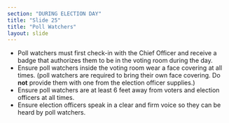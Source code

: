 ```yaml
---
section: "DURING ELECTION DAY"
title: "Slide 25"
title: "Poll Watchers"
layout: slide
---
```


- Poll watchers must first check-in with the Chief Officer and receive a badge that authorizes them to be in the voting room during the day.
- Ensure poll watchers inside the voting room wear a face covering at all times. (poll watchers are required to bring their own face covering. Do **not** provide them with one from the election officer supplies.)
- Ensure poll watchers are at least 6 feet away from voters and election officers at all times.
- Ensure election officers speak in a clear and firm voice so they can be heard by poll watchers.